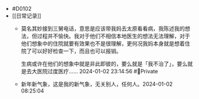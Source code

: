 - #D0102
- [[日常记录]]
	- 莫名其妙接到三舅电话，意思是应该带我妈去太原看看病，我陈述我的想法，但过程并不愉快。我对于他们不相信本地医生的想法无法理解，对于他们想象中的住院就要有效果也不是很理解，更何况我妈本身就是想着住院了可以好好检查一下，而且也可以报销。
	  
	  生病或许在他们的想象中就是非此即彼的，要么就是「我不治了」，要么就是去大医院过度医疗…… 2024-01-02 23:14:56 #🔏Private
	- 新年新气象，这是我的新气象，无关别人，任何人。2024-01-02 08:25:04